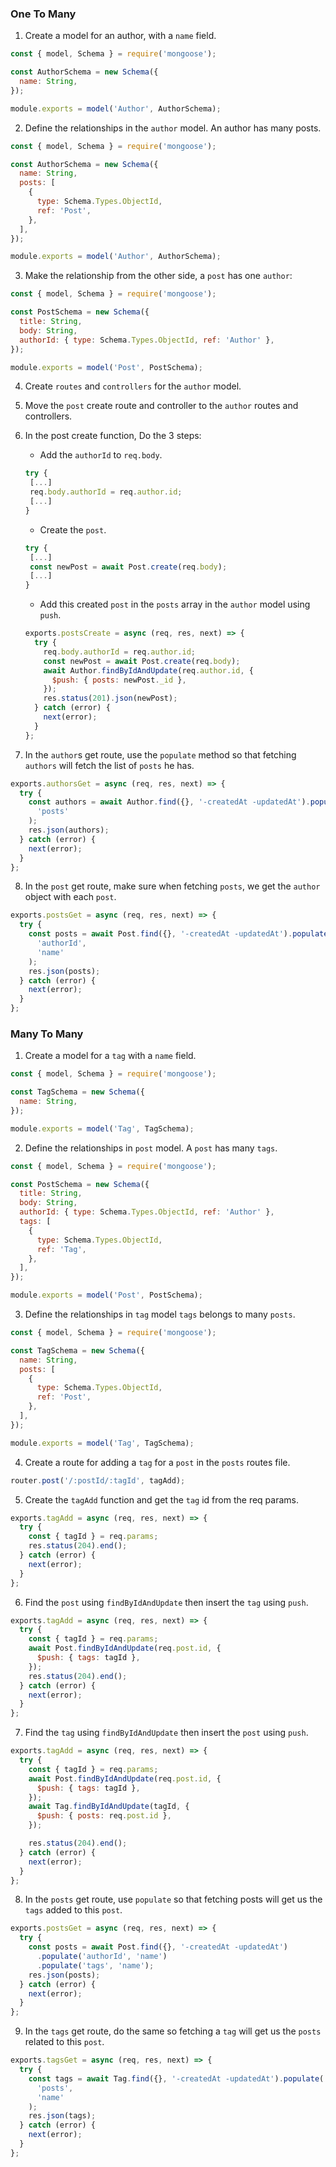 ### One To Many

1. Create a model for an author, with a `name` field.

```js
const { model, Schema } = require('mongoose');

const AuthorSchema = new Schema({
  name: String,
});

module.exports = model('Author', AuthorSchema);
```

2. Define the relationships in the `author` model. An author has many posts.

```js
const { model, Schema } = require('mongoose');

const AuthorSchema = new Schema({
  name: String,
  posts: [
    {
      type: Schema.Types.ObjectId,
      ref: 'Post',
    },
  ],
});

module.exports = model('Author', AuthorSchema);
```

3. Make the relationship from the other side, a `post` has one `author`:

```js
const { model, Schema } = require('mongoose');

const PostSchema = new Schema({
  title: String,
  body: String,
  authorId: { type: Schema.Types.ObjectId, ref: 'Author' },
});

module.exports = model('Post', PostSchema);
```

4. Create `routes` and `controllers` for the `author` model.
5. Move the `post` create route and controller to the `author` routes and controllers.
6. In the post create function, Do the 3 steps:

   - Add the `authorId` to `req.body`.

   ```js
   try {
    [...]
    req.body.authorId = req.author.id;
    [...]
   }
   ```

   - Create the `post`.

   ```js
   try {
    [...]
    const newPost = await Post.create(req.body);
    [...]
   }
   ```

   - Add this created `post` in the `posts` array in the `author` model using `push`.

   ```js
   exports.postsCreate = async (req, res, next) => {
     try {
       req.body.authorId = req.author.id;
       const newPost = await Post.create(req.body);
       await Author.findByIdAndUpdate(req.author.id, {
         $push: { posts: newPost._id },
       });
       res.status(201).json(newPost);
     } catch (error) {
       next(error);
     }
   };
   ```

7. In the `author`s get route, use the `populate` method so that fetching `authors` will fetch the list of `posts` he has.

```js
exports.authorsGet = async (req, res, next) => {
  try {
    const authors = await Author.find({}, '-createdAt -updatedAt').populate(
      'posts'
    );
    res.json(authors);
  } catch (error) {
    next(error);
  }
};
```

8. In the `post` get route, make sure when fetching `posts`, we get the `author` object with each `post`.

```js
exports.postsGet = async (req, res, next) => {
  try {
    const posts = await Post.find({}, '-createdAt -updatedAt').populate(
      'authorId',
      'name'
    );
    res.json(posts);
  } catch (error) {
    next(error);
  }
};
```

### Many To Many

1. Create a model for a `tag` with a `name` field.

```js
const { model, Schema } = require('mongoose');

const TagSchema = new Schema({
  name: String,
});

module.exports = model('Tag', TagSchema);
```

2. Define the relationships in `post` model. A `post` has many `tags`.

```js
const { model, Schema } = require('mongoose');

const PostSchema = new Schema({
  title: String,
  body: String,
  authorId: { type: Schema.Types.ObjectId, ref: 'Author' },
  tags: [
    {
      type: Schema.Types.ObjectId,
      ref: 'Tag',
    },
  ],
});

module.exports = model('Post', PostSchema);
```

3. Define the relationships in `tag` model `tags` belongs to many `posts`.

```js
const { model, Schema } = require('mongoose');

const TagSchema = new Schema({
  name: String,
  posts: [
    {
      type: Schema.Types.ObjectId,
      ref: 'Post',
    },
  ],
});

module.exports = model('Tag', TagSchema);
```

4. Create a route for adding a `tag` for a `post` in the `posts` routes file.

```js
router.post('/:postId/:tagId', tagAdd);
```

5. Create the `tagAdd` function and get the `tag` id from the req params.

```js
exports.tagAdd = async (req, res, next) => {
  try {
    const { tagId } = req.params;
    res.status(204).end();
  } catch (error) {
    next(error);
  }
};
```

6. Find the `post` using `findByIdAndUpdate` then insert the `tag` using `push`.

```js
exports.tagAdd = async (req, res, next) => {
  try {
    const { tagId } = req.params;
    await Post.findByIdAndUpdate(req.post.id, {
      $push: { tags: tagId },
    });
    res.status(204).end();
  } catch (error) {
    next(error);
  }
};
```

7. Find the `tag` using `findByIdAndUpdate` then insert the `post` using `push`.

```js
exports.tagAdd = async (req, res, next) => {
  try {
    const { tagId } = req.params;
    await Post.findByIdAndUpdate(req.post.id, {
      $push: { tags: tagId },
    });
    await Tag.findByIdAndUpdate(tagId, {
      $push: { posts: req.post.id },
    });

    res.status(204).end();
  } catch (error) {
    next(error);
  }
};
```

8. In the `posts` get route, use `populate` so that fetching posts will get us the `tags` added to this `post`.

```js
exports.postsGet = async (req, res, next) => {
  try {
    const posts = await Post.find({}, '-createdAt -updatedAt')
      .populate('authorId', 'name')
      .populate('tags', 'name');
    res.json(posts);
  } catch (error) {
    next(error);
  }
};
```

9. In the `tags` get route, do the same so fetching a `tag` will get us the `posts` related to this `post`.

```js
exports.tagsGet = async (req, res, next) => {
  try {
    const tags = await Tag.find({}, '-createdAt -updatedAt').populate(
      'posts',
      'name'
    );
    res.json(tags);
  } catch (error) {
    next(error);
  }
};
```
